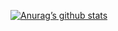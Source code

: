 [![Anurag’s github stats](https://github-readme-stats.vercel.app/api?username=flopsreallygotit&theme=midnight-purple)](https://github.com/flopsreallygotit)
